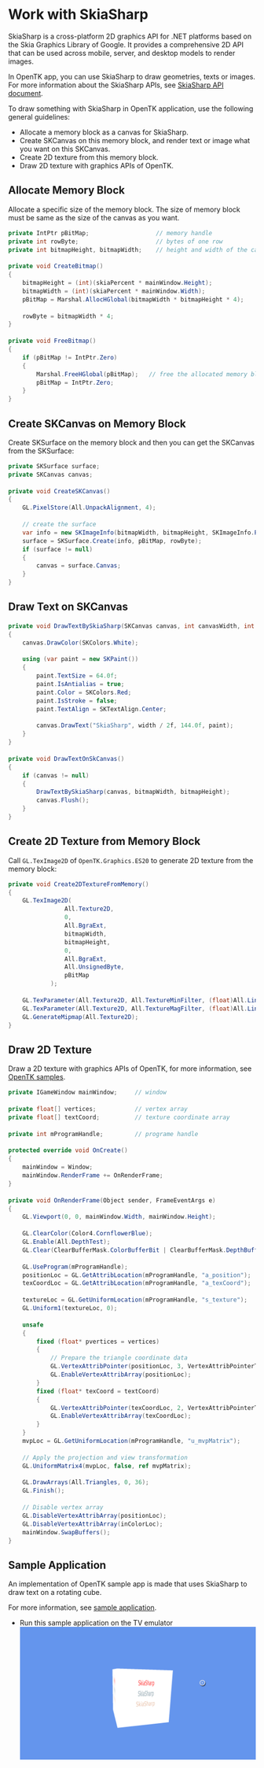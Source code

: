 # Work with SkiaSharp

SkiaSharp is a cross-platform 2D graphics API for .NET platforms based on the Skia Graphics Library of Google. 
It provides a comprehensive 2D API that can be used across mobile, server, and desktop models to render images.

In OpenTK app, you can use SkiaSharp to draw geometries, texts or images. For more information about the SkiaSharp APIs, see [SkiaSharp API document](https://docs.microsoft.com/en-us/dotnet/api/skiasharp?view=skiasharp-1.60.3).

To draw something with SkiaSharp in OpenTK application, use the following general guidelines:

-   Allocate a memory block as a canvas for SkiaSharp.
-   Create SKCanvas on this memory block, and render text or image what you want on this SKCanvas.
-   Create 2D texture from this memory block.
-   Draw 2D texture with graphics APIs of OpenTK.

## Allocate Memory Block

Allocate a specific size of the memory block. The size of memory block must be same as the size of the canvas as you want.
```C#
private IntPtr pBitMap;                   // memory handle
private int rowByte;                      // bytes of one row 
private int bitmapHeight, bitmapWidth;    // height and width of the canvas

private void CreateBitmap()
{
    bitmapHeight = (int)(skiaPercent * mainWindow.Height);
    bitmapWidth = (int)(skiaPercent * mainWindow.Width);
    pBitMap = Marshal.AllocHGlobal(bitmapWidth * bitmapHeight * 4);     // allocate a memory block

    rowByte = bitmapWidth * 4;
}

private void FreeBitmap()
{
    if (pBitMap != IntPtr.Zero)
    {
        Marshal.FreeHGlobal(pBitMap);   // free the allocated memory block
        pBitMap = IntPtr.Zero;
    }
}
```

## Create SKCanvas on Memory Block

Create SKSurface on the memory block and then you can get the SKCanvas from the SKSurface:
```C#
private SKSurface surface;
private SKCanvas canvas;

private void CreateSKCanvas()
{
    GL.PixelStore(All.UnpackAlignment, 4);
    
    // create the surface
    var info = new SKImageInfo(bitmapWidth, bitmapHeight, SKImageInfo.PlatformColorType, SKAlphaType.Premul);
    surface = SKSurface.Create(info, pBitMap, rowByte);
    if (surface != null)
    {
        canvas = surface.Canvas;
    }
}
```

## Draw Text on SKCanvas

```C#
private void DrawTextBySkiaSharp(SKCanvas canvas, int canvasWidth, int canvasHeight)
{
    canvas.DrawColor(SKColors.White);                                   // clear the canvas as white

    using (var paint = new SKPaint())
    {
        paint.TextSize = 64.0f;
        paint.IsAntialias = true;
        paint.Color = SKColors.Red;
        paint.IsStroke = false;
        paint.TextAlign = SKTextAlign.Center;

        canvas.DrawText("SkiaSharp", width / 2f, 144.0f, paint);        // Draw text 'SkiaSharp' on the canvas
    }
}

private void DrawTextOnSkCanvas()
{
    if (canvas != null)
    {
        DrawTextBySkiaSharp(canvas, bitmapWidth, bitmapHeight);
        canvas.Flush();
    }
}
```

## Create 2D Texture from Memory Block

Call `GL.TexImage2D` of `OpenTK.Graphics.ES20` to generate 2D texture from the memory block:
```C#
private void Create2DTextureFromMemory()
{
    GL.TexImage2D(
                All.Texture2D,
                0,
                All.BgraExt,
                bitmapWidth,
                bitmapHeight,
                0,
                All.BgraExt,
                All.UnsignedByte,
                pBitMap
            );

    GL.TexParameter(All.Texture2D, All.TextureMinFilter, (float)All.LinearMipmapLinear);
    GL.TexParameter(All.Texture2D, All.TextureMagFilter, (float)All.Linear);
    GL.GenerateMipmap(All.Texture2D);
}
```

## Draw 2D Texture
Draw a 2D texture with graphics APIs of OpenTK, for more information, see [OpenTK samples](https://github.sec.samsung.net/dotnet/opentk_samples).
```C#
private IGameWindow mainWindow;     // window

private float[] vertices;           // vertex array
private float[] textCoord;          // texture coordinate array

private int mProgramHandle;         // programe handle

protected override void OnCreate()
{
    mainWindow = Window;
    mainWindow.RenderFrame += OnRenderFrame;
}

private void OnRenderFrame(Object sender, FrameEventArgs e)
{
    GL.Viewport(0, 0, mainWindow.Width, mainWindow.Height);

    GL.ClearColor(Color4.CornflowerBlue);
    GL.Enable(All.DepthTest);
    GL.Clear(ClearBufferMask.ColorBufferBit | ClearBufferMask.DepthBufferBit);

    GL.UseProgram(mProgramHandle);
    positionLoc = GL.GetAttribLocation(mProgramHandle, "a_position");
    texCoordLoc = GL.GetAttribLocation(mProgramHandle, "a_texCoord");

    textureLoc = GL.GetUniformLocation(mProgramHandle, "s_texture");
    GL.Uniform1(textureLoc, 0);

    unsafe
    {
        fixed (float* pvertices = vertices)
        {
            // Prepare the triangle coordinate data
            GL.VertexAttribPointer(positionLoc, 3, VertexAttribPointerType.Float, false, 6 * sizeof(float), new IntPtr(pvertices));
            GL.EnableVertexAttribArray(positionLoc);
        }
        fixed (float* texCoord = textCoord)
        {
            GL.VertexAttribPointer(texCoordLoc, 2, VertexAttribPointerType.Float, false, 2 * sizeof(float), new IntPtr(texCoord));
            GL.EnableVertexAttribArray(texCoordLoc);
        }
    }
    mvpLoc = GL.GetUniformLocation(mProgramHandle, "u_mvpMatrix");

    // Apply the projection and view transformation
    GL.UniformMatrix4(mvpLoc, false, ref mvpMatrix);

    GL.DrawArrays(All.Triangles, 0, 36);
    GL.Finish();

    // Disable vertex array
    GL.DisableVertexAttribArray(positionLoc);
    GL.DisableVertexAttribArray(inColorLoc);
    mainWindow.SwapBuffers();
}
```

## Sample Application

An implementation of OpenTK sample app is made that uses SkiaSharp to draw text on a rotating cube.

For more information, see [sample application](https://github.com/Samsung/Tizen-CSharp-Samples/tree/dev/TV/CubeWithSkiaSharp).

- Run this sample application on the TV emulator                                  
![WorkWithSkiaSharp](media/SampleWorkWithSkiaSharp.png)

